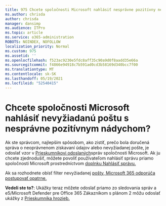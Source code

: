 ```yaml
---
title: 975 Chcete spoločnosti Microsoft nahlásiť nesprávne pozitívny nevyžiadanú poštu?
ms.author: chrisda
author: chrisda
manager: dansimp
ms.audience: ITPro
ms.topic: article
ms.service: o365-administration
ROBOTS: NOINDEX, NOFOLLOW
localization_priority: Normal
ms.custom: 975
ms.assetid: ''
ms.openlocfilehash: f523ac9230e5fdc8aff35c90a9d0f8aadd35e66a
ms.sourcegitcommit: f4866e94918c7b591ad0cd3b58169d340bcc7f00
ms.translationtype: MT
ms.contentlocale: sk-SK
ms.lasthandoff: 05/19/2021
ms.locfileid: "52540415"
---
```

# <a name="would-you-like-to-report-a-spam-false-positive-to-microsoft"></a>Chcete spoločnosti Microsoft nahlásiť nevyžiadanú poštu s nesprávne pozitívnym nádychom?

Ak ste správcom, najlepším spôsobom, ako zistiť, prečo bola doručená správa o neoprávnenom získavaní údajov alebo nevyžiadanej pošte, je odoslať vzor v [Prieskumníkovi odoslaných](https://protection.office.com/reportsubmission)správ spoločnosti Microsoft. Ak ju chcete zjednodušiť, môžete povoliť používateľom nahlásiť správu priamo spoločnosti Microsoft prostredníctvom [doplnku Nahlásiť správu.](https://appsource.microsoft.com/product/office/WA104381180?src=office&tab=Overview)

Ak sa rozhodnete obísť filter nevyžiadanej [pošty, Microsoft 365 odporúča postupovať opatrne.](/exchange/troubleshoot/antispam/cautions-against-bypassing-spam-filters)

**Vedeli ste to?**: Ukážky [](https://protection.office.com/messagetrace) teraz môžete odoslať priamo zo sledovania správ a e5/Microsoft Defender pre Office 365 Zákazníkom s plánom 2 môžu odoslať ukážky z [Prieskumníka hrozieb.](/microsoft-365/security/office-365-security/threat-explorer)
